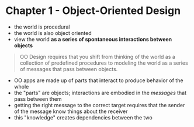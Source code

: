 # Chapter 1 - Object-Oriented Design

* the world is procedural
* the world is also object oriented
* view the world __as a series of spontaneous interactions between objects__

> OO Design requires that you shift from thinking of the world as a collection of predefined procedures to modeling the world as a series of messages that pass between objects.

* OO apps are made up of parts that interact to produce behavior of the whole
* the "parts" are objects; interactions are embodied in the *messages* that pass between them
* getting the right message to the correct target requires that the sender of the message know things about the receiver
* this "knowledge" creates dependencies between the two
